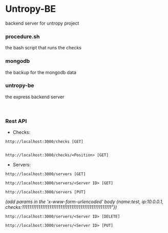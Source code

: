 # Untropy-BE
backend server for untropy project


### procedure.sh
the bash script that runs the checks

### mongodb
the backup for the mongodb data

### untropy-be
the express backend server
<br><br><br>
### Rest API
* Checks:<br>
```
http://localhost:3000/checks [GET]
```
```

http://localhost:3000/checks/<Position> [GET]
```

* Servers:<br>
```
http://localhost:3000/servers [GET] 
```

```
http://localhost:3000/servers/<Server ID> [GET] 
```

```
http://localhost:3000/servers [PUT] 
```

*(add params in the 'x-www-form-urlencoded' body {name:test, ip:10.0.0.1, checks:1111111111111111111111111111111111111111111111111"}) <br>*
```
http://localhost:3000/servers/<Server ID> [DELETE]
```

```
http://localhost:3000/servers/<Server ID> [PUT]
```
